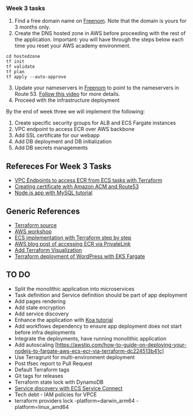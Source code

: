 ### Week 3 tasks

1. Find a free domain name on [Freenom](https://www.freenom.com/en/index.html?lang=en). Note that the domain is yours for 3 months only.
2. Create the DNS hosted zone in AWS before proceeding with the rest of the application. Important: you will have through the steps below each time you reset your AWS academy environment.

```
cd hostedzone
tf init
tf validate
tf plan
tf apply --auto-approve
```

3. Update your nameservers in [Freenom](https://www.freenom.com/en/index.html?lang=en) to point to the nameservers in Route 53. [Follow this video](https://www.youtube.com/watch?v=1UyaaEC1YGg&t=603s) for more details.
4. Proceed with the infrastructure deployment

By the end of week three we will implement the following:

1. Create specific security groups for ALB and ECS Fargate instances
2. VPC endpoint to access ECR over AWS backbone
3. Add SSL certificate for our webapp
4. Add DB deployment and DB initialization
5. Add DB secrets managements

## Refereces For Week 3 Tasks

- [VPC Endpoints to access ECR from ECS tasks with Terraform](https://alexhladun.medium.com/create-a-vpc-endpoint-for-ecr-with-terraform-and-save-nat-gateway-1bc254c1f42)
- [Creating certificate with Amazon ACM and Route53](https://www.tugberkugurlu.com/archive/configure-free-wildcard-ssl-certificate-on-aws-application-load-balancer-through-terraform)
- [Node.js app with MySQL tutorial](edureka.co/blog/node-js-mysql-tutorial/)

## Generic References

- [Terraform source](https://github.com/aws-samples/aws-stepfunctions-ecs-fargate-process/tree/main/templates)
- [AWS workshop](https://github.com/awslabs/amazon-ecs-nodejs-microservices/blob/master/2-containerized/infrastructure/ecs.yml)
- [ECS implementation with Terraform step by step](https://awstip.com/how-to-guide-on-deploying-your-nodejs-to-fargate-aws-ecs-ecr-via-terraform-dc224513b41c)
- [AWS blog post of accessing ECR via PrivateLink](https://aws.amazon.com/blogs/compute/setting-up-aws-privatelink-for-amazon-ecs-and-amazon-ecr/)
- [Add Terraform Visualization](https://medium.com/vmacwrites/tools-to-visualize-your-terraform-plan-d421c6255f9f)
- [Terraform deployment of WordPress with EKS Fargate](https://levelup.gitconnected.com/serverless-webhosting-with-aws-eks-on-fargate-using-terraform-fcd1d98170c1)

## TO DO

- Split the monolithic application into microservices
- Task definition and Service definition should be part of app deployment
- Add pages rendering
- Add state encryption
- Add service discovery
- Enhance the application with [Koa tutorial](https://www.tutorialspoint.com/koajs/index.htm)
- Add workflows dependency to ensure app deployment does not start before infra deployments
- Integrate the deployments, have running monolithic application
- Add autoscaling [https://awstip.com/how-to-guide-on-deploying-your-nodejs-to-fargate-aws-ecs-ecr-via-terraform-dc224513b41c]
- Use Terragrunt for multi-environment deployment
- Post tfsec report to Pull Request
- Default Terraform tags
- Git tags for releases
- Terraform state lock with DynamoDB
- [Service discovery with ECS Service Connect](https://aws.amazon.com/blogs/aws/new-amazon-ecs-service-connect-enabling-easy-communication-between-microservices/)
- Tech debt - IAM policies for VPCE
- terraform providers lock -platform=darwin_arm64 -platform=linux_amd64
